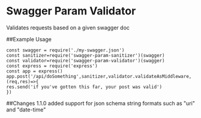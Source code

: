 # Swagger Param Validator

Validates requests based on a given swagger doc

##Example Usage

```
const swagger = require('./my-swagger.json')
const sanitizer=require('swagger-param-sanitizer')(swagger)
const validator=require('swagger-param-validator')(swagger)
const express = require('express')
const app = express()
app.post('/api/doSomething',sanitizer,validator.validateAsMiddleware,(req,res)=>{
res.send('if you've gotten this far, your post was valid')
})
```

##Changes
1.1.0 added support for json schema string formats such as "uri" and "date-time"